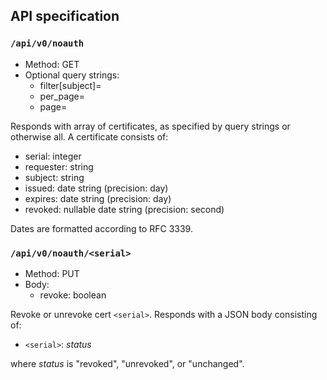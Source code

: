 ## API specification

### `/api/v0/noauth`

- Method: GET
- Optional query strings:
    - filter[subject]=<value>
    - per_page=<n>
    - page=<n>

Responds with array of certificates, as specified by query strings or otherwise all. A certificate consists of:

- serial: integer
- requester: string
- subject: string
- issued: date string (precision: day)
- expires: date string (precision: day)
- revoked: nullable date string (precision: second)

Dates are formatted according to RFC 3339.

### `/api/v0/noauth/<serial>`

- Method: PUT
- Body:
    - revoke: boolean

Revoke or unrevoke cert `<serial>`. Responds with a JSON body consisting of:

- `<serial>`: *status*

where *status* is "revoked", "unrevoked", or "unchanged".
